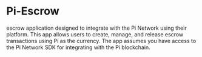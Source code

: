 # Pi-Escrow
escrow application designed to integrate with the Pi Network using their platform. This app allows users to create, manage, and release escrow transactions using Pi as the currency.  The app assumes you have access to the Pi Network SDK for integrating with the Pi blockchain.
